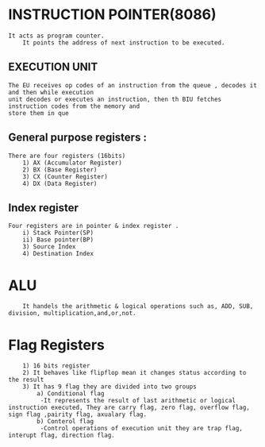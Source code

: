 #   INSTRUCTION POINTER(8086)
    It acts as program counter.
        It points the address of next instruction to be executed.
##  EXECUTION UNIT
    The EU receives op codes of an instruction from the queue , decodes it and then while execution 
    unit decodes or executes an instruction, then th BIU fetches instruction codes from the memory and 
    store them in que

##  General purpose registers :
    There are four registers (16bits)
        1) AX (Accumulator Register)
        2) BX (Base Register)
        3) CX (Counter Register)
        4) DX (Data Register)

##  Index register 
    Four registers are in pointer & index register .
        i) Stack Pointer(SP)
        ii) Base pointer(BP)
        3) Source Index
        4) Destination Index

#   ALU
        It handels the arithmetic & logical operations such as, ADD, SUB, division, multiplication,and,or,not.

#   Flag Registers
        1) 16 bits register
        2) It behaves like flipflop mean it changes status according to the result
        3) It has 9 flag they are divided into two groups 
            a) Conditional flag
             -It represents the result of last arithmetic or logical instruction executed, They are carry flag, zero flag, overflow flag, sign flag ,pairity flag, axualary flag.
            b) Conterol flag
             -Control operations of execution unit they are trap flag, interupt flag, direction flag.
   

    
